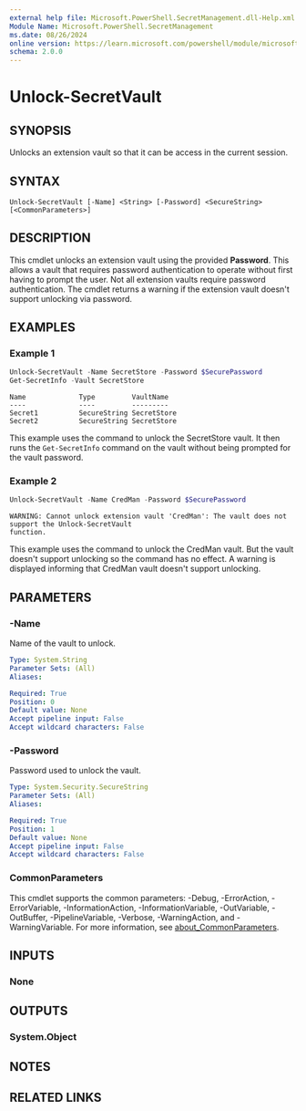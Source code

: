 ```yaml
---
external help file: Microsoft.PowerShell.SecretManagement.dll-Help.xml
Module Name: Microsoft.PowerShell.SecretManagement
ms.date: 08/26/2024
online version: https://learn.microsoft.com/powershell/module/microsoft.powershell.secretmanagement/unlock-secretvault?view=ps-modules&wt.mc_id=ps-gethelp
schema: 2.0.0
---
```


# Unlock-SecretVault

## SYNOPSIS
Unlocks an extension vault so that it can be access in the current session.

## SYNTAX

```
Unlock-SecretVault [-Name] <String> [-Password] <SecureString> [<CommonParameters>]
```

## DESCRIPTION

This cmdlet unlocks an extension vault using the provided **Password**. This allows a vault that
requires password authentication to operate without first having to prompt the user. Not all
extension vaults require password authentication. The cmdlet returns a warning if the extension
vault doesn't support unlocking via password.

## EXAMPLES

### Example 1

```powershell
Unlock-SecretVault -Name SecretStore -Password $SecurePassword
Get-SecretInfo -Vault SecretStore
```

```Output
Name             Type         VaultName
----             ----         ---------
Secret1          SecureString SecretStore
Secret2          SecureString SecretStore
```

This example uses the command to unlock the SecretStore vault. It then runs the `Get-SecretInfo`
command on the vault without being prompted for the vault password.

### Example 2

```powershell
Unlock-SecretVault -Name CredMan -Password $SecurePassword
```

```Output
WARNING: Cannot unlock extension vault 'CredMan': The vault does not support the Unlock-SecretVault
function.
```

This example uses the command to unlock the CredMan vault. But the vault doesn't support unlocking
so the command has no effect. A warning is displayed informing that CredMan vault doesn't support
unlocking.

## PARAMETERS

### -Name

Name of the vault to unlock.

```yaml
Type: System.String
Parameter Sets: (All)
Aliases:

Required: True
Position: 0
Default value: None
Accept pipeline input: False
Accept wildcard characters: False
```

### -Password

Password used to unlock the vault.

```yaml
Type: System.Security.SecureString
Parameter Sets: (All)
Aliases:

Required: True
Position: 1
Default value: None
Accept pipeline input: False
Accept wildcard characters: False
```

### CommonParameters

This cmdlet supports the common parameters: -Debug, -ErrorAction, -ErrorVariable,
-InformationAction, -InformationVariable, -OutVariable, -OutBuffer, -PipelineVariable, -Verbose,
-WarningAction, and -WarningVariable. For more information, see
[about_CommonParameters](http://go.microsoft.com/fwlink/?LinkID=113216).

## INPUTS

### None

## OUTPUTS

### System.Object

## NOTES

## RELATED LINKS
